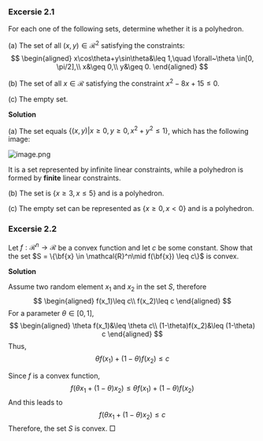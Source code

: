 ### Excersie 2.1

For each one of the following sets, determine whether it is a polyhedron.

(a) The set of all $(x, y)\in \mathcal{R}^2$ satisfying the constraints:
$$
\begin{aligned}
x\cos\theta+y\sin\theta&\leq 1,\quad \forall~\theta \in[0, \pi/2],\\
x&\geq 0,\\
y&\geq 0.
\end{aligned}
$$

(b) The set of all $x\in\mathcal{R}$ satisfying the constraint $x^2 - 8x + 15 \leq 0$.

(c) The empty set.

**Solution**

(a) The set equals $\{ (x,y) | x \geq 0, y \geq 0, x^2 + y^2 \leq 1 \}$, which has the following image:

![image.png](attachment:image.png)

It is a set represented by infinite linear constraints, while a polyhedron is formed by **finite** linear constraints.

(b) The set is $\{x\geq 3, x\leq 5\}$ and is a polyhedron.

(c) The empty set can be represented as $\{x\geq 0, x< 0\}$ and is a polyhedron.

### Excersie 2.2

Let $f:\mathcal{R}^n\rightarrow\mathcal{R}$ be a convex function and let $c$ be some constant. Show that the set $S = \{\bf{x} \in \mathcal{R}^n\mid f(\bf{x}) \leq c\}$ is convex.


**Solution**

Assume two random element $x_1$ and $x_2$ in the set $S$,  therefore
 $$
 \begin{aligned}
 f(x_1)\leq c\\
 f(x_2)\leq c
 \end{aligned}
 $$
For a parameter $\theta\in [0, 1]$, 
 $$
 \begin{aligned}
 \theta f(x_1)&\leq  \theta c\\
 (1-\theta)f(x_2)&\leq  (1-\theta) c
 \end{aligned}
 $$
 Thus, 
$$
 \theta f(x_1)+ (1-\theta)f(x_2)\leq c
$$

Since $f$ is a convex function, 
$$
f(\theta x_1+(1-\theta)x_2)\leq \theta f(x_1)+ (1-\theta)f(x_2)
$$
And this leads to
$$
f(\theta x_1+(1-\theta)x_2)\leq c
$$
Therefore, the set $S$ is convex. $\Box$



```python

```

